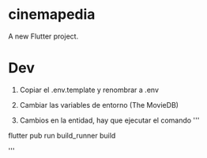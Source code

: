 # cinemapedia

A new Flutter project.

# Dev
1. Copiar el .env.template y renombrar a .env
2. Cambiar las variables de entorno (The MovieDB)

3. Cambios en la entidad, hay que ejecutar el comando
'''

flutter pub run build_runner build

'''